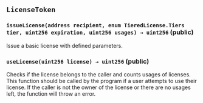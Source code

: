 ## `LicenseToken`






### `issueLicense(address recipient, enum TieredLicense.Tiers tier, uint256 expiration, uint256 usages) → uint256` (public)



Issue a basic license with defined parameters.


### `useLicense(uint256 license) → uint256` (public)



Checks if the license belongs to the caller and counts usages of licenses.
This function should be called by the program if a user attempts to use their license.
If the caller is not the owner of the license or there are no usages left,
the function will throw an error.



